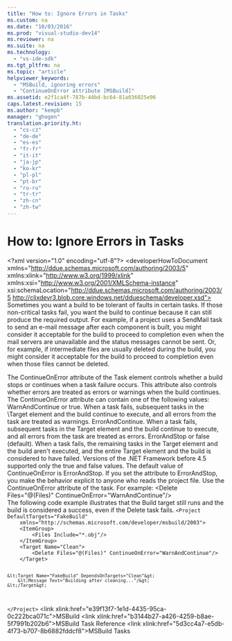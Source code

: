 ```yaml
---
title: "How to: Ignore Errors in Tasks"
ms.custom: na
ms.date: "10/03/2016"
ms.prod: "visual-studio-dev14"
ms.reviewer: na
ms.suite: na
ms.technology: 
  - "vs-ide-sdk"
ms.tgt_pltfrm: na
ms.topic: "article"
helpviewer_keywords: 
  - "MSBuild, ignoring errors"
  - "ContinueOnError attribute [MSBuild]"
ms.assetid: e2f1ca4f-787b-44bd-bc64-81a036025e96
caps.latest.revision: 15
ms.author: "kempb"
manager: "ghogen"
translation.priority.ht: 
  - "cs-cz"
  - "de-de"
  - "es-es"
  - "fr-fr"
  - "it-it"
  - "ja-jp"
  - "ko-kr"
  - "pl-pl"
  - "pt-br"
  - "ru-ru"
  - "tr-tr"
  - "zh-cn"
  - "zh-tw"
---
```

# How to: Ignore Errors in Tasks
\<?xml version="1.0" encoding="utf-8"?>
\<developerHowToDocument xmlns="http://ddue.schemas.microsoft.com/authoring/2003/5" xmlns:xlink="http://www.w3.org/1999/xlink" xmlns:xsi="http://www.w3.org/2001/XMLSchema-instance" xsi:schemaLocation="http://ddue.schemas.microsoft.com/authoring/2003/5 http://clixdevr3.blob.core.windows.net/ddueschema/developer.xsd">
  <introduction>
    <para>Sometimes you want a build to be tolerant of faults in certain tasks. If those non-critical tasks fail, you want the build to continue because it can still produce the required output. For example, if a project uses a <unmanagedCodeEntityReference>SendMail</unmanagedCodeEntityReference> task to send an e-mail message after each component is built, you might consider it acceptable for the build to proceed to completion even when the mail servers are unavailable and the status messages cannot be sent. Or, for example, if intermediate files are usually deleted during the build, you might consider it acceptable for the build to proceed to completion even when those files cannot be deleted.</para>
  </introduction>
  <section>
    <title>Using the ContinueOnError Attribute</title>
    <content>
      <para>The <unmanagedCodeEntityReference>ContinueOnError</unmanagedCodeEntityReference> attribute of the <unmanagedCodeEntityReference>Task</unmanagedCodeEntityReference> element controls whether a build stops or continues when a task failure occurs. This attribute also controls whether errors are treated as errors or warnings when the build continues.</para>
      <para>The <languageKeyword>ContinueOnError</languageKeyword> attribute can contain one of the following values:</para>
      <list class="bullet">
        <listItem>
          <para>
            <embeddedLabel>WarnAndContinue</embeddedLabel> or <embeddedLabel>true</embeddedLabel>. When a task fails, subsequent tasks in the \<legacyLink xlink:href="350f6fc2-86b3-45f2-a31e-ece0e6bd4dca">Target</legacyLink> element and the build continue to execute, and all errors from the task are treated as warnings.</para>
        </listItem>
        <listItem>
          <para>
            <embeddedLabel>ErrorAndContinue</embeddedLabel>. When a task fails, subsequent tasks in the <unmanagedCodeEntityReference>Target</unmanagedCodeEntityReference> element and the build continue to execute, and all errors from the task are treated as errors.</para>
        </listItem>
        <listItem>
          <para>
            <embeddedLabel>ErrorAndStop</embeddedLabel> or <embeddedLabel>false</embeddedLabel> (default). When a task fails, the remaining tasks in the <unmanagedCodeEntityReference>Target</unmanagedCodeEntityReference> element and the build aren't executed, and the entire <unmanagedCodeEntityReference>Target</unmanagedCodeEntityReference> element and the build is considered to have failed.</para>
        </listItem>
      </list>
      <para>Versions of the .NET Framework before 4.5 supported only the <languageKeyword>true</languageKeyword> and <languageKeyword>false</languageKeyword> values.</para>
      <para>The default value of <unmanagedCodeEntityReference>ContinueOnError</unmanagedCodeEntityReference> is <languageKeyword>ErrorAndStop</languageKeyword>. If you set the attribute to <languageKeyword>ErrorAndStop</languageKeyword>, you make the behavior explicit to anyone who reads the project file.</para>
      <procedure>
        <title>To ignore an error in a task</title>
        <steps class="bullet">
          <step>
            <content>
              <para>Use the <unmanagedCodeEntityReference>ContinueOnError</unmanagedCodeEntityReference> attribute of the task. For example:</para>
              <para>
                <codeInline>&lt;Delete Files="@(Files)" ContinueOnError="WarnAndContinue"/&gt;</codeInline>
              </para>
            </content>
          </step>
        </steps>
      </procedure>
    </content>
  </section>
  <codeExample>
    <description>
      <content>
        <para>The following code example illustrates that the <codeInline>Build</codeInline> target still runs and the build is considered a success, even if the <unmanagedCodeEntityReference>Delete</unmanagedCodeEntityReference> task fails.</para>
      </content>
    </description>
    <code>&lt;Project DefaultTargets="FakeBuild"
    xmlns="http://schemas.microsoft.com/developer/msbuild/2003"&gt;
    &lt;ItemGroup&gt;
        &lt;Files Include="*.obj"/&gt;
    &lt;/ItemGroup&gt;
    &lt;Target Name="Clean"&gt;
        &lt;Delete Files="@(Files)" ContinueOnError="WarnAndContinue"/&gt;
    &lt;/Target&gt;

    &lt;Target Name="FakeBuild" DependsOnTargets="Clean"&gt;
        &lt;Message Text="Building after cleaning..."/&gt;
    &lt;/Target&gt;
&lt;/Project&gt;</code>
    <comments>
      <content />
    </comments>
  </codeExample>
  <relatedTopics>
    \<link xlink:href="e39f13f7-1e1d-4435-95ca-0c222bca071c">MSBuild</link>
\<link xlink:href="b3144b27-a426-4259-b8ae-5f7991b202b6">MSBuild Task Reference</link>
\<link xlink:href="5d3cc4a7-e5db-4f73-b707-8b6882fddcf8">MSBuild Tasks</link></relatedTopics>
</developerHowToDocument>